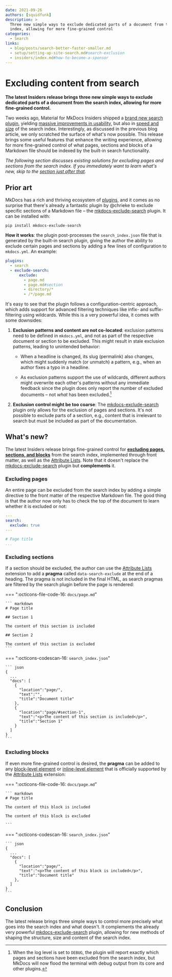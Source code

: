 ```yaml
---
date: 2021-09-26
authors: [squidfunk]
description: >
  Three new simple ways to exclude dedicated parts of a document from the search
  index, allowing for more fine-grained control
categories:
  - Search
links:
  - blog/posts/search-better-faster-smaller.md
  - setup/setting-up-site-search.md#search-exclusion
  - insiders/index.md#how-to-become-a-sponsor
---
```


# Excluding content from search

__The latest Insiders release brings three new simple ways to exclude
dedicated parts of a document from the search index, allowing for more
fine-grained control.__

Two weeks ago, Material for MkDocs Insiders shipped a [brand new search
plugin], yielding [massive improvements in usability], but also in [speed
and size] of the search index. Interestingly, as discussed in the previous
blog article, we only scratched the surface of what's now possible. This
release brings some useful features that enhance the writing experience,
allowing for more fine-grained control of what pages, sections and blocks of a
Markdown file should be indexed by the built-in search functionality.

<!-- more -->

_The following section discusses existing solutions for excluding pages and
sections from the search index. If you immediately want to learn what's new,
skip to the [section just after that][what's new]._

  [brand new search plugin]: search-better-faster-smaller.md
  [massive improvements in usability]: search-better-faster-smaller.md#whats-new
  [speed and size]: search-better-faster-smaller.md#benchmarks
  [what's new]: #whats-new

## Prior art

MkDocs has a rich and thriving ecosystem of [plugins], and it comes as no
surprise that there's already a fantastic plugin by @chrieke to exclude specific
sections of a Markdown file – the [mkdocs-exclude-search] plugin. It can be
installed with:

```
pip install mkdocs-exclude-search
```

__How it works__: the plugin post-processes the `search_index.json` file that
is generated by the built-in search plugin, giving the author the ability to
exclude certain pages and sections by adding a few lines of configuration to
`mkdocs.yml`. An example:

``` yaml
plugins:
  - search
  - exclude-search:
      exclude:
        - page.md
        - page.md#section
        - directory/*
        - /*/page.md
```

It's easy to see that the plugin follows a configuration-centric approach, which
adds support for advanced filtering techniques like infix- and suffix-filtering
using wildcards. While this is a very powerful idea, it comes with some
downsides:

1.  __Exclusion patterns and content are not co-located__: exclusion patterns
    need to be defined in `mkdocs.yml`, and not as part of the respective
    document or section to be excluded. This might result in stale exclusion
    patterns, leading to unintended behavior:

    - When a headline is changed, its slug (permalink) also changes, which might
      suddenly match (or unmatch) a pattern, e.g., when an author fixes a typo
      in a headline.

    - As exclusion patterns support the use of wildcards, different authors
      might overwrite each other's patterns without any immediate feedback since
      the plugin does only report the number of excluded documents – not _what_
      has been excluded.[^1]

  [^1]:
    When the log level is set to `DEBUG`, the plugin will report exactly which
    pages and sections have been excluded from the search index, but MkDocs will
    now flood the terminal with debug output from its core and other plugins.

2.  __Exclusion control might be too coarse__: The [mkdocs-exclude-search]
    plugin only allows for the exclusion of pages and sections. It's not
    possible to exclude parts of a section, e.g., content that is irrelevant
    to search but must be included as part of the documentation.

  [plugins]: https://github.com/mkdocs/mkdocs/wiki/MkDocs-Plugins
  [mkdocs-exclude-search]: https://github.com/chrieke/mkdocs-exclude-search

## What's new?

The latest Insiders release brings fine-grained control for [__excluding pages,
sections, and blocks__][search exclusion] from the search index, implemented
through front matter, as well as the [Attribute Lists]. Note that it doesn't
replace the [mkdocs-exclude-search] plugin but __complements__ it.

  [search exclusion]: ../../setup/setting-up-site-search.md#search-exclusion
  [Attribute Lists]: ../../setup/extensions/python-markdown.md#attribute-lists

### Excluding pages

An entire page can be excluded from the search index by adding a simple
directive to the front matter of the respective Markdown file. The good thing
is that the author now only has to check the top of the document to learn
whether it is excluded or not:

``` yaml
---
search:
  exclude: true
---

# Page title
...
```

### Excluding sections

If a section should be excluded, the author can use the [Attribute Lists]
extension to add a __pragma__ called `data-search-exclude` at the end of a
heading. The pragma is not included in the final HTML, as search pragmas are
filtered by the search plugin before the page is rendered:

=== ":octicons-file-code-16: `docs/page.md`"

    ``` markdown
    # Page title

    ## Section 1

    The content of this section is included

    ## Section 2 

    The content of this section is excluded
    ```

=== ":octicons-codescan-16: `search_index.json`"

    ``` json
    {
      ...
      "docs": [
        {
          "location":"page/",
          "text":"",
          "title":"Document title"
        },
        {
          "location":"page/#section-1",
          "text":"<p>The content of this section is included</p>",
          "title":"Section 1"
        }
      ]
    }
    ```

### Excluding blocks

If even more fine-grained control is desired, the __pragma__ can be added to
any [block-level element] or [inline-level element] that is officially
supported by the [Attribute Lists] extension:

=== ":octicons-file-code-16: `docs/page.md`"

    ``` markdown
    # Page title

    The content of this block is included

    The content of this block is excluded
    
    ```

=== ":octicons-codescan-16: `search_index.json`"

    ``` json
    {
      ...
      "docs": [
        {
          "location":"page/",
          "text":"<p>The content of this block is included</p>",
          "title":"Document title"
        },
      ]
    }
    ```

  [block-level element]: https://python-markdown.github.io/extensions/attr_list/#block-level
  [inline-level element]: https://python-markdown.github.io/extensions/attr_list/#inline

## Conclusion

The latest release brings three simple ways to control more precisely what goes
into the search index and what doesn't. It complements the already very powerful
[mkdocs-exclude-search] plugin, allowing for new methods of shaping the
structure, size and content of the search index.
